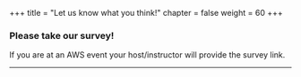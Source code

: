+++
title = "Let us know what you think!"
chapter = false
weight = 60
+++

### Please take our survey!

If you are at an AWS event your host/instructor will provide the survey link.

------
